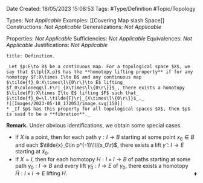 <div class="topSpace"></div>

Date Created: 18/05/2023 15:08:53
Tags: #Type/Definition #Topic/Topology

Types: _Not Applicable_
Examples: [[Covering Map slash Space]]
Constructions: _Not Applicable_
Generalizations: _Not Applicable_

Properties: _Not Applicable_
Sufficiencies: _Not Applicable_
Equivalences: _Not Applicable_
Justifications: _Not Applicable_

``` ad-Definition
title: Definition.

_Let $p:E\to B$ be a continuous map. For a topological space $X$, we say that $\tpl{X,p}$ has the **homotopy lifting property** if for any homotopy $F:X\times I\to B$ and any continuous map $\tilde{f}_0:X\times\l\{0\r\}\to E$ lifting_ $f_0\coloneqq\l.F\r|_{X\times\l\{0\r\}}$_, there exists a homotopy $\tilde{F}:X\times I\to E$ lifting $F$ such that_ $\tilde{f}_0=\l.\tilde{F}\r|_{X\times\l\{0\r\}}$_._
![[Images/2023-05-18_172053/image.svg|150]]
* _If $p$ has this property for all topological spaces $X$, then $p$ is said to be a **fibration**._

```

**Remark.** Under obvious identifications, we obtain some special cases.
* If $X$ is a point, then for each path $\gamma:I\to B$ starting at some point $x_0\in B$ and each $\tilde{x}_0\in p^{-1}\!\l(x_0\r)$, there exists a lift $\tilde{\gamma}:I\to E$ starting at $\tilde{x}_0$.
* If $X=I$, then for each homotopy $H:I\times I\to B$ of paths starting at some path $\gamma_0:I\to B$ and every lift $\tilde{\gamma}_0:I\to E$ of $\gamma_0$, there exists a homotopy $\tilde{H}:I\times I\to E$ lifting $H$.<span style="float:right;">$\blacklozenge$</span>
